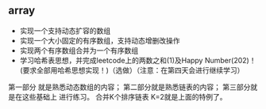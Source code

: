 ## array
-   实现一个支持动态扩容的数组
-   实现一个大小固定的有序数组，支持动态增删改操作
-   实现两个有序数组合并为一个有序数组
-   学习哈希表思想，并完成leetcode上的两数之和(1)及Happy Number(202)！
(要求全部用哈希思想实现！)（选做）（注意：在第四天会进行继续学习）




第一部分 就是熟悉动态数组的内容；
第二部分就是熟悉链表的内容；
第三部分就是在这些基础上 进行练习。
合并K个排序链表 K=2就是上面的特例了。



